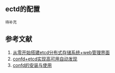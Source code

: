 ## ectd的配置
```
待补充
```

## 参考文献
1. [从零开始搭建etcd分布式存储系统+web管理界面](https://www.cnblogs.com/chenqionghe/p/10503840.html)
2. [confd+etcd实现高可用自动发现](https://www.cnblogs.com/chenqionghe/p/10503949.html)
3. [confd的安装与使用](https://blog.csdn.net/bbwangj/article/details/82953786)
